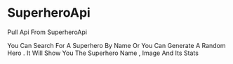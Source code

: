 # SuperheroApi
Pull Api From SuperheroApi

You Can Search For A Superhero By Name Or You Can Generate A Random Hero . It Will Show You The Superhero Name , Image And Its Stats
